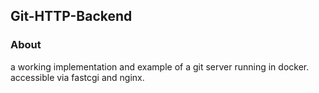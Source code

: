 ## Git-HTTP-Backend

### About
a working implementation and example of a git server running in docker. 
accessible via fastcgi and nginx.

